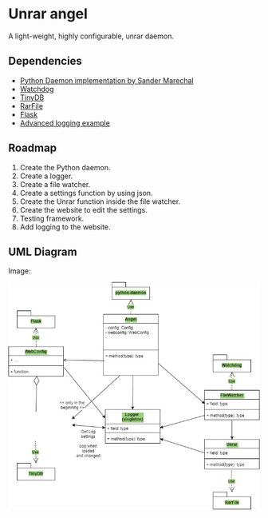 # Unrar angel
A light-weight, highly configurable, unrar daemon.

## Dependencies
- [Python Daemon implementation by Sander Marechal](https://gist.github.com/andreif/cbb71b0498589dac93cb "Daemon implementation")
- [Watchdog](https://pypi.python.org/pypi/watchdog "Watchdog")
- [TinyDB](http://tinydb.readthedocs.io/en/latest/ "TinyDB")
- [RarFile](https://rarfile.readthedocs.io/en/latest/ "rarfile")
- [Flask](http://flask.pocoo.org/ "Flask")
- [Advanced logging example](https://docs.python.org/2/howto/logging.html#configuring-logging "Advanced logging example")

## Roadmap
1. Create the Python daemon.
2. Create a logger.
3. Create a file watcher.
4. Create a settings function by using json.
5. Create the Unrar function inside the file watcher.
6. Create the website to edit the settings.
7. Testing framework.
8. Add logging to the website.

## UML Diagram
Image:

![alt text](doc/Unrar-angel-diagram.jpg "UML Diagram")